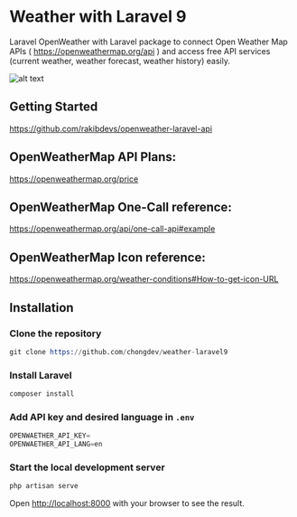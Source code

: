 # Weather with Laravel 9
Laravel OpenWeather with Laravel package to connect Open Weather Map APIs ( https://openweathermap.org/api ) and access free API services (current weather, weather forecast, weather history) easily.

![alt text](https://repository-images.githubusercontent.com/589770672/cd7e419a-7238-4e09-b258-f0afe8713a7d)

## Getting Started
https://github.com/rakibdevs/openweather-laravel-api

## OpenWeatherMap API Plans: 
https://openweathermap.org/price

## OpenWeatherMap One-Call reference:
https://openweathermap.org/api/one-call-api#example

## OpenWeatherMap Icon reference: 
https://openweathermap.org/weather-conditions#How-to-get-icon-URL


## Installation

### Clone the repository
``` s
git clone https://github.com/chongdev/weather-laravel9
```

### Install Laravel
``` s
composer install
```

### Add API key and desired language in `.env`
``` s
OPENWAETHER_API_KEY=
OPENWAETHER_API_LANG=en
```

### Start the local development server
``` s
php artisan serve
```

Open [http://localhost:8000](http://localhost:8000) with your browser to see the result.